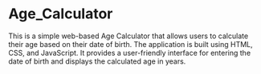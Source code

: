 # Age_Calculator
This is a simple web-based Age Calculator that allows users to calculate their age based on their date of birth. The application is built using HTML, CSS, and JavaScript. It provides a user-friendly interface for entering the date of birth and displays the calculated age in years.
